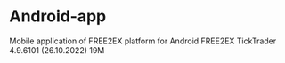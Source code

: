 # Android-app
Mobile application of FREE2EX platform for Android
FREE2EX TickTrader
4.9.6101 (26.10.2022)
19M

